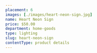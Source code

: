 ```yaml
---
placement: 6
images: [./images/heart-neon-sign.jpg]
name: Heart Neon Sign
price: $50.00
department: home-goods
type: lighting
slug: heart-neon-sign
contentType: product details
---
```

